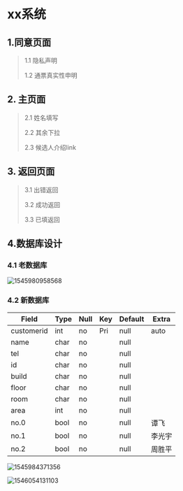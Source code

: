 # xx系统

## 1.同意页面

> 1.1 隐私声明
>
> 1.2 通票真实性申明

## 2. 主页面

> 2.1 姓名填写
>
> 2.2 其余下拉
>
> 2.3 候选人介绍link

## 3. 返回页面

> 3.1 出错返回
>
> 3.2 成功返回
>
> 3.3 已填返回

## 4.数据库设计

### 4.1 老数据库

![1545980958568](/home/bqq/.config/Typora/typora-user-images/1545980958568.png)

### 4.2 新数据库

| Field      | Type | Null | Key  | Default | Extra  |
| ---------- | ---- | ---- | ---- | ------- | ------ |
| customerid | int  | no   | Pri  | null    | auto   |
| name       | char | no   |      | null    |        |
| tel        | char | no   |      | null    |        |
| id         | char | no   |      | null    |        |
| build      | char | no   |      | null    |        |
| floor      | char | no   |      | null    |        |
| room       | char | no   |      | null    |        |
| area       | int  | no   |      | null    |        |
| no.0       | bool | no   |      | null    | 谭飞   |
| no.1       | bool | no   |      | null    | 李光宇 |
| no.2       | bool | no   |      | null    | 周胜平 |





![1545984371356](/home/bqq/.config/Typora/typora-user-images/1545984371356.png)



![1546054131103](/home/bqq/.config/Typora/typora-user-images/1546054131103.png)

